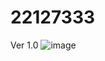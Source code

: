 # 22127333
Ver 1.0
![image](https://github.com/user-attachments/assets/63ce8200-4e13-4940-b9a0-b79b8f412e5d)
